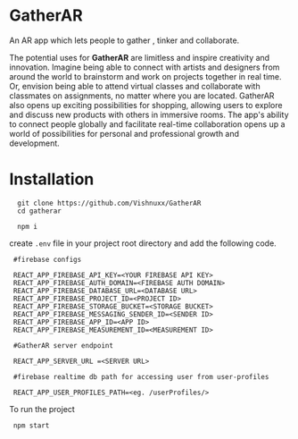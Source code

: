 # GatherAR

An AR app which lets people to gather , tinker and collaborate.

The potential uses for **GatherAR** are limitless and inspire creativity and innovation. Imagine being able to connect with artists and designers from around the world to brainstorm and work on projects together in real time. Or, envision being able to attend virtual classes and collaborate with classmates on assignments, no matter where you are located. GatherAR also opens up exciting possibilities for shopping, allowing users to explore and discuss new products with others in immersive rooms. The app's ability to connect people globally and facilitate real-time collaboration opens up a world of possibilities for personal and professional growth and development.

# Installation

      git clone https://github.com/Vishnuxx/GatherAR
      cd gatherar

      npm i

create `.env` file in your project root directory and add the following code.


     #firebase configs

     REACT_APP_FIREBASE_API_KEY=<YOUR FIREBASE API KEY>
     REACT_APP_FIREBASE_AUTH_DOMAIN=<FIREBASE AUTH DOMAIN>
     REACT_APP_FIREBASE_DATABASE_URL=<DATABASE URL>
     REACT_APP_FIREBASE_PROJECT_ID=<PROJECT ID>
     REACT_APP_FIREBASE_STORAGE_BUCKET=<STORAGE BUCKET>
     REACT_APP_FIREBASE_MESSAGING_SENDER_ID=<SENDER ID>
     REACT_APP_FIREBASE_APP_ID=<APP ID>
     REACT_APP_FIREBASE_MEASUREMENT_ID=<MEASUREMENT ID>

     #GatherAR server endpoint

     REACT_APP_SERVER_URL =<SERVER URL>

     #firebase realtime db path for accessing user from user-profiles

     REACT_APP_USER_PROFILES_PATH=<eg. /userProfiles/>


To run the project 

     npm start